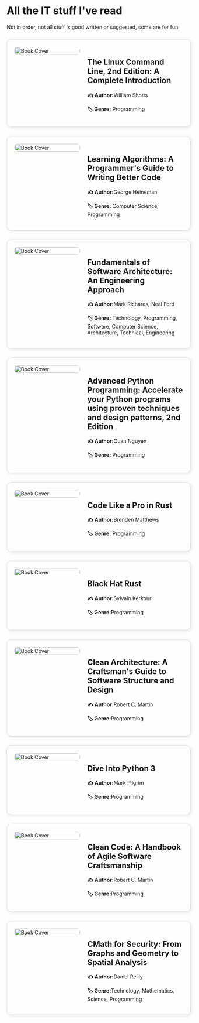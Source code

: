 
# All the IT stuff I've read

Not in order, not all stuff is good written or suggested, some are for fun.


<!------------------------------------------------------------------------------>
<div style="display: flex; align-items: flex-start; gap: 20px; padding: 20px; border: 1px solid #ddd; border-radius: 12px; box-shadow: 2px 2px 8px rgba(0,0,0,0.1); margin-top: 25px; ">

<!-- Book Cover -->
  <div style="flex: 0 0 180px;">
    <img src="{{site.url}}/images/books/199455828.jpg" alt="Book Cover" style="width: 100%; border-radius: 8px;"/>
  </div>

  <!-- Book Info -->
  <div style="flex: 1;">
    <h2>The Linux Command Line, 2nd Edition: A Complete Introduction</h2>
    <p><strong>✍️ Author:</strong>William Shotts</p>
    <p><strong>🏷️ Genre:</strong> Programming</p>

   
    
   
  </div>

</div>

<!------------------------------------------------------------------------------>
<div style="display: flex; align-items: flex-start; gap: 20px; padding: 20px; border: 1px solid #ddd; border-radius: 12px; box-shadow: 2px 2px 8px rgba(0,0,0,0.1); margin-top: 25px; ">

<!-- Book Cover -->
  <div style="flex: 0 0 180px;">
    <img src="{{site.url}}/images/books/59018209.jpg" alt="Book Cover" style="width: 100%; border-radius: 8px;"/>
  </div>

  <!-- Book Info -->
  <div style="flex: 1;">
    <h2>Learning Algorithms: A Programmer's Guide to Writing Better Code</h2>
    <p><strong>✍️ Author:</strong>George Heineman</p>
    <p><strong>🏷️ Genre:</strong> Computer Science, Programming </p>

   
    
   
  </div>

</div>

<!------------------------------------------------------------------------------>

<div style="display: flex; align-items: flex-start; gap: 20px; padding: 20px; border: 1px solid #ddd; border-radius: 12px; box-shadow: 2px 2px 8px rgba(0,0,0,0.1); margin-top: 25px; ">

<!-- Book Cover -->
  <div style="flex: 0 0 180px;">
    <img src="{{site.url}}/images/books/44144493.jpg" alt="Book Cover" style="width: 100%; border-radius: 8px;"/>


  </div>

  <!-- Book Info -->
  <div style="flex: 1;">
    <h2>Fundamentals of Software Architecture: An Engineering Approach</h2>
    <p><strong>✍️ Author:</strong>Mark Richards, Neal Ford</p>
    <p><strong>🏷️ Genre:</strong> Technology, Programming, Software, Computer Science, Architecture, Technical, Engineering </p>

   
    
   
  </div>

</div>

<!------------------------------------------------------------------------------>
<div style="display: flex; align-items: flex-start; gap: 20px; padding: 20px; border: 1px solid #ddd; border-radius: 12px; box-shadow: 2px 2px 8px rgba(0,0,0,0.1); margin-top: 25px; ">

<!-- Book Cover -->
  <div style="flex: 0 0 180px;">
    <img src="{{site.url}}/images/books/61401602.jpg" alt="Book Cover" style="width: 100%; border-radius: 8px;"/>
  </div>

  <!-- Book Info -->
  <div style="flex: 1;">
    <h2>Advanced Python Programming: Accelerate your Python programs using proven techniques and design patterns, 2nd Edition</h2>
    <p><strong>✍️ Author:</strong>Quan Nguyen</p>
    <p><strong>🏷️ Genre:</strong> Programming</p>

   
    
   
  </div>

</div>


<!------------------------------------------------------------------------------>
<div style="display: flex; align-items: flex-start; gap: 20px; padding: 20px; border: 1px solid #ddd; border-radius: 12px; box-shadow: 2px 2px 8px rgba(0,0,0,0.1); margin-top: 25px; ">

<!-- Book Cover -->
  <div style="flex: 0 0 180px;">
    <img src="{{site.url}}/images/books/60509158.jpg" alt="Book Cover" style="width: 100%; border-radius: 8px;"/>
  </div>

  <!-- Book Info -->
  <div style="flex: 1;">
    <h2>Code Like a Pro in Rust</h2>
    <p><strong>✍️ Author:</strong>Brenden Matthews</p>
    <p><strong>🏷️ Genre:</strong> Programming</p>

   
    
   
  </div>

</div>

<!------------------------------------------------------------------------------>
<div style="display: flex; align-items: flex-start; gap: 20px; padding: 20px; border: 1px solid #ddd; border-radius: 12px; box-shadow: 2px 2px 8px rgba(0,0,0,0.1); margin-top: 25px; ">

<!-- Book Cover -->
  <div style="flex: 0 0 180px;">
    <img src="{{site.url}}/images/books/black_hat_rust_cover.jpg" alt="Book Cover" style="width: 100%; border-radius: 8px;"/>
  </div>

  <!-- Book Info -->
  <div style="flex: 1;">
    <h2>Black Hat Rust</h2>
    <p><strong>✍️ Author:</strong>Sylvain Kerkour</p>
    <p><strong>🏷️ Genre:</strong>Programming</p>

   
    
   
  </div>

</div>

<!------------------------------------------------------------------------------>
<div style="display: flex; align-items: flex-start; gap: 20px; padding: 20px; border: 1px solid #ddd; border-radius: 12px; box-shadow: 2px 2px 8px rgba(0,0,0,0.1); margin-top: 25px; ">

<!-- Book Cover -->
  <div style="flex: 0 0 180px;">
    <img src="{{site.url}}/images/books/clean_arch.jpg" alt="Book Cover" style="width: 100%; border-radius: 8px;"/>
  </div>

  <!-- Book Info -->
  <div style="flex: 1;">
    <h2>Clean Architecture: A Craftsman's Guide to Software Structure and Design</h2>
    <p><strong>✍️ Author:</strong>Robert C. Martin</p>
    <p><strong>🏷️ Genre:</strong>Programming</p>

   
    
   
  </div>

</div>

<!------------------------------------------------------------------------------>
<div style="display: flex; align-items: flex-start; gap: 20px; padding: 20px; border: 1px solid #ddd; border-radius: 12px; box-shadow: 2px 2px 8px rgba(0,0,0,0.1); margin-top: 25px; ">

<!-- Book Cover -->
  <div style="flex: 0 0 180px;">
    <img src="{{site.url}}/images/books/6919462.jpg" alt="Book Cover" style="width: 100%; border-radius: 8px;"/>
  </div>

  <!-- Book Info -->
  <div style="flex: 1;">
    <h2>Dive Into Python 3</h2>
    <p><strong>✍️ Author:</strong>Mark Pilgrim</p>
    <p><strong>🏷️ Genre:</strong>Programming</p>

   
    
   
  </div>

</div>

<!------------------------------------------------------------------------------>
<div style="display: flex; align-items: flex-start; gap: 20px; padding: 20px; border: 1px solid #ddd; border-radius: 12px; box-shadow: 2px 2px 8px rgba(0,0,0,0.1); margin-top: 25px; ">

<!-- Book Cover -->
  <div style="flex: 0 0 180px;">
    <img src="{{site.url}}/images/books/clean_code.jpg" alt="Book Cover" style="width: 100%; border-radius: 8px;"/>
  </div>

  <!-- Book Info -->
  <div style="flex: 1;">
    <h2>Clean Code: A Handbook of Agile Software Craftsmanship </h2>
    <p><strong>✍️ Author:</strong>Robert C. Martin</p>
    <p><strong>🏷️ Genre:</strong>Programming</p>

   
    
   
  </div>

</div>


<!------------------------------------------------------------------------------>
<div style="display: flex; align-items: flex-start; gap: 20px; padding: 20px; border: 1px solid #ddd; border-radius: 12px; box-shadow: 2px 2px 8px rgba(0,0,0,0.1); margin-top: 25px; ">

<!-- Book Cover -->
  <div style="flex: 0 0 180px;">
    <img src="{{site.url}}/images/books/61907887.jpg" alt="Book Cover" style="width: 100%; border-radius: 8px;"/>
  </div>

  <!-- Book Info -->
  <div style="flex: 1;">
    <h2>CMath for Security: From Graphs and Geometry to Spatial Analysis</h2>
    <p><strong>✍️ Author:</strong>Daniel Reilly</p>
    <p><strong>🏷️ Genre:</strong>Technology, Mathematics, Science, Programming</p>

   
    
   
  </div>

</div>
